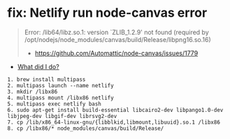 # fix: Netlify run node-canvas error

> Error: /lib64/libz.so.1: version `ZLIB_1.2.9' not found (required by /opt/nodejs/node_modules/canvas/build/Release/libpng16.so.16)
> - https://github.com/Automattic/node-canvas/issues/1779


- [What did I do?](https://answers.netlify.com/t/node-canvas-error-libuuid-so-1-cannot-open-shared-object-file-no-such-file-or-directory/30179/6)
```
1. brew install multipass
2. multipass launch --name netlify
3. mkdir /libx86
4. multipass mount /libx86 netlify
5. multipass exec netlify bash
6. sudo apt-get install build-essential libcairo2-dev libpango1.0-dev libjpeg-dev libgif-dev librsvg2-dev
7. cp /lib/x86_64-linux-gnu/{libblkid,libmount,libuuid}.so.1 /libx86
8. cp /libx86/* node_modules/canvas/build/Release/
```
